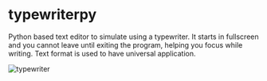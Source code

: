 # typewriterpy

Python based text editor to simulate using a typewriter. It starts in fullscreen and you cannot leave until exiting the program, helping you focus while writing. Text format is used to have universal application.

![typewriter](https://github.com/hodge-py/TypeWriterPy/assets/105604814/e1a77f3b-0d19-44a7-aa15-78fa3d8fe419)
